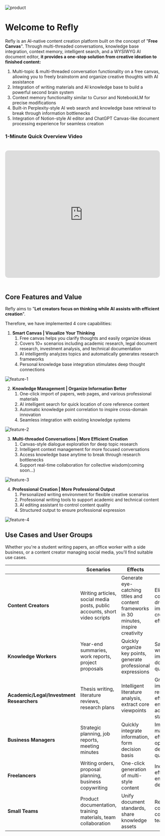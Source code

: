 ![product](https://static.refly.ai/landing/refly-cover.png)

# Welcome to Refly

Refly is an AI-native content creation platform built on the concept of "**Free Canvas**". Through multi-threaded conversations, knowledge base integration, context memory, intelligent search, and a WYSIWYG AI document editor, **it provides a one-stop solution from creative ideation to finished content:**

1. Multi-topic & multi-threaded conversation functionality on a free canvas, allowing you to freely brainstorm and organize creative thoughts with AI assistance
2. Integration of writing materials and AI knowledge base to build a powerful second brain system
3. Context memory functionality similar to Cursor and NotebookLM for precise modifications
4. Built-in Perplexity-style AI web search and knowledge base retrieval to break through information bottlenecks
5. Integration of Notion-style AI editor and ChatGPT Canvas-like document processing experience for seamless creation

### 1-Minute Quick Overview Video

<div style="padding: 20px 0;">
<iframe width="100%" height="415" style="border-radius: 10px;" src="https://www.youtube.com/embed/MWgWy_LBtko" title="Refly Quick Overview" frameborder="0" allow="accelerometer; autoplay; clipboard-write; encrypted-media; gyroscope; picture-in-picture" allowfullscreen></iframe>
</div>

## Core Features and Value

Refly aims to "**Let creators focus on thinking while AI assists with efficient creation**".

Therefore, we have implemented 4 core capabilities:

1. **Smart Canvas | Visualize Your Thinking**
   1. Free canvas helps you clarify thoughts and easily organize ideas
   2. Covers 10+ scenarios including academic research, legal document research, investment analysis, and technical documentation
   3. AI intelligently analyzes topics and automatically generates research frameworks
   4. Personal knowledge base integration stimulates deep thought connections

![feature-1](/images/feature1.webp)

2. **Knowledge Management | Organize Information Better**
   1. One-click import of papers, web pages, and various professional materials
   2. AI intelligent search for quick location of core reference content
   3. Automatic knowledge point correlation to inspire cross-domain innovation
   4. Seamless integration with existing knowledge systems

![feature-2](/images/feature2.webp)

3. **Multi-threaded Conversations | More Efficient Creation**
   1. Canvas-style dialogue exploration for deep topic research
   2. Intelligent context management for more focused conversations
   3. Access knowledge base anytime to break through research bottlenecks
   4. Support real-time collaboration for collective wisdom(coming soon...)

![feature-3](/images/feature3.webp)

4. **Professional Creation | More Professional Output**
   1. Personalized writing environment for flexible creative scenarios
   2. Professional writing tools to support academic and technical content
   3. AI editing assistant to control content quality
   4. Structured output to ensure professional expression

![feature-4](/images/feature4.webp)

## Use Cases and User Groups

Whether you're a student writing papers, an office worker with a side business, or a content creator managing social media, you'll find suitable use cases.

|                                           | Scenarios                                                                  | Effects                                                                               | Benefits                                                       |
| ----------------------------------------- | -------------------------------------------------------------------------- | ------------------------------------------------------------------------------------- | -------------------------------------------------------------- |
| **Content Creators**                      | Writing articles, social media posts, public accounts, short video scripts | Generate eye-catching titles and content frameworks in 30 minutes, inspire creativity | Eliminate content drought, improve creation efficiency         |
| **Knowledge Workers**                     | Year-end summaries, work reports, project proposals                        | Quickly organize key points, generate professional expressions                        | Save 50% writing time, improve document quality                |
| **Academic/Legal/Investment Researchers** | Thesis writing, literature reviews, research plans                         | Intelligent literature analysis, extract core viewpoints                              | Greatly improve research efficiency, ensure academic standards |
| **Business Managers**                     | Strategic planning, job reports, meeting minutes                           | Quickly integrate information, form decision basis                                    | Improve management efficiency, optimize decision quality       |
| **Freelancers**                           | Writing orders, proposal planning, business copywriting                    | One-click generation of multi-style content                                           | Increase order efficiency, ensure delivery quality             |
| **Small Teams**                           | Product documentation, training materials, team collaboration              | Unify document standards, share knowledge assets                                      | Reduce communication costs, improve team efficiency            |

